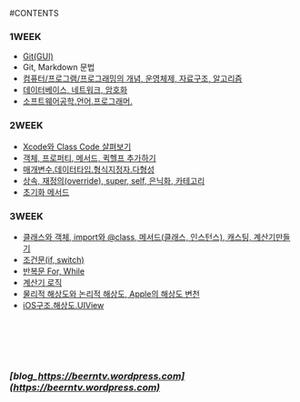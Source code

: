 #CONTENTS

### 1WEEK

- [Git(GUI)](https://github.com/hansonjung/i.hanson.jung/blob/master/0109_git/0109_Git.VCS.md)
- Git, Markdown 문법
- [컴퓨터/프로그램/프로그래밍의 개념, 운영체제, 자료구조, 알고리즘](https://github.com/hansonjung/i.hanson.jung/blob/master/0111_운영체제.자료구조.알고리즘/0111_운영체제.자료구조.알고리즘.md)
- [데이터베이스, 네트워크, 암호화](https://github.com/hansonjung/i.hanson.jung/blob/master/0112_데이터베이스.네트워크.암호화/0112_데이터베이스.네트워크.암호화.md)
- [소프트웨어공학.언어.프로그래머.](https://github.com/hansonjung/i.hanson.jung/blob/master/0113_소프트웨어공학.언어.프로그래머/0113_소프트웨어공학.언어.프로그래머.md)

### 2WEEK

- [Xcode와 Class Code 살펴보기](https://github.com/hansonjung/i.hanson.jung/blob/master/0116_Xcode.setup/0116_Xcode.setup.md)
- [객체, 프로퍼티, 메서드, 퀵헬프 추가하기](https://github.com/hansonjung/i.hanson.jung/blob/master/0117_객체.프로퍼티.메서드.퀵헬프/0117_객체.프로퍼티.메서드.퀵헬프.md)
- [매개변수.데이터타입.형식지정자.다형성](https://github.com/hansonjung/i.hanson.jung/blob/master/0118_매개변수.데이터타입.형식지정자.다형성/0118_매개변수.데이터타입.형식지정자.다형성.md)
- [상속, 재정의(override), super, self, 은닉화, 카테고리](https://github.com/hansonjung/i.hanson.jung/blob/master/0119_상속.재정의.은닉화.카테고리/0119_상속.재정의.은닉화.카테고리.md)
- [초기화 메서드](https://github.com/hansonjung/i.hanson.jung/blob/master/0120_초기화메서드/0120_초기화메서드.md)

### 3WEEK

- [클래스와 객체, import와 @class, 메서드(클래스, 인스턴스), 캐스팅, 계산기만들기 ](https://github.com/hansonjung/i.hanson.jung/blob/master/0123_클래스와객체.import와class.캐스팅.계산기만들기/0123_클래스와객체.import와class.캐스팅.계산기만들기.md)
- [조건문(if, switch)](https://github.com/hansonjung/i.hanson.jung/blob/master/0124_조건문%20if/README.md)
- [반복문 For, While](https://github.com/hansonjung/i.hanson.jung/blob/master/0124_조건문%20if/0124_조건문%20if.md)
- [계산기 로직](https://github.com/hansonjung/i.hanson.jung/blob/master/0125_계산기로직/0125_계산기로직.md)
- [물리적 해상도와 논리적 해상도,  Apple의 해상도 변천](https://github.com/hansonjung/i.hanson.jung/blob/master/0202_iOS구조.해상도.UIView/iphone_해상도_point_pixel.md)
- [iOS구조.해상도.UIView](https://github.com/hansonjung/i.hanson.jung/blob/master/0202_iOS구조.해상도.UIView/README.md)


</br></br></br></br>
### ***[blog_https://beerntv.wordpress.com](https://beerntv.wordpress.com)***
